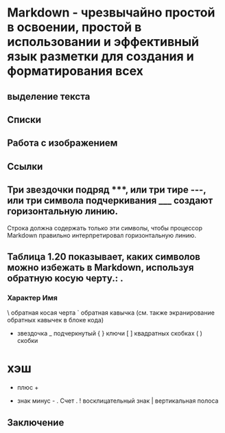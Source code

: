  # Markdown - чрезвычайно простой в освоении, простой в использовании и эффективный язык разметки для создания и форматирования всех 

 ## выделение текста
  
 ## Списки

 ## Работа с изображением

 ## Ссылки
 
 ## Три звездочки подряд ***, или три тире ---, или три символа подчеркивания ___ создают горизонтальную линию.

Строка должна содержать только эти символы, чтобы процессор Markdown правильно интерпретировал горизонтальную линию.

 ## Таблица 1.20 показывает, каких символов можно избежать в Markdown, используя обратную косую черту.: \.

### Характер	Имя
\	обратная косая черта
`	обратная кавычка (см. также экранирование обратных кавычек в блоке кода)
*	звездочка
_	подчеркнутый
{ }	ключи
[ ]	квадратных скобках
( )	скобки
#	хэш
+	плюс +
-	знак минус -
.	Счет .
!	восклицательный знак
|	вертикальная полоса 

 ## Заключение

 
